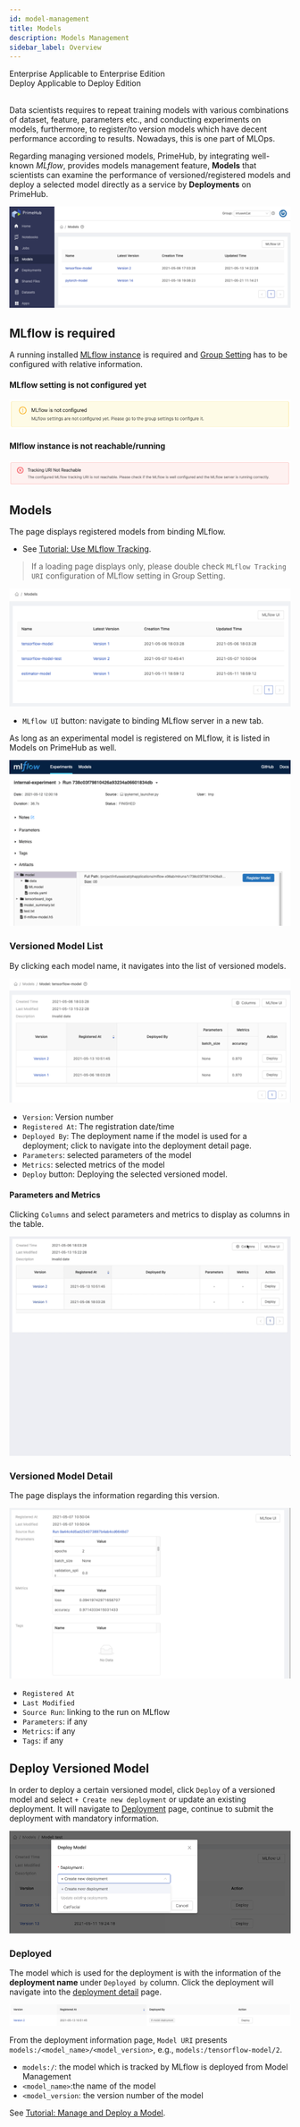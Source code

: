 ```yaml
---
id: model-management
title: Models
description: Models Management
sidebar_label: Overview
---
```


<div class="label-sect">
  <div class="ee-only tooltip">Enterprise
    <span class="tooltiptext">Applicable to Enterprise Edition</span>
  </div>
  <div class="deploy-only tooltip">Deploy
    <span class="tooltiptext">Applicable to Deploy Edition</span>
  </div>
</div>
<br>

Data scientists requires to repeat training models with various combinations of dataset, feature, parameters etc., and conducting experiments on models, furthermore, to register/to version models which have decent performance according to results. Nowadays, this is one part of MLOps. 

Regarding managing versioned models, PrimeHub, by integrating well-known *MLflow*, provides models management feature, **Models** that scientists can examine the performance of versioned/registered models and deploy a selected model directly as a service by **Deployments** on PrimeHub.

![](assets/v311-model-mgt.png)

## MLflow is required

A running installed [MLflow instance](primehub-app) is required and [Group Setting](group-setting#mlflow) has to be configured with relative information.

#### MLflow setting is not configured yet

![](assets/model-mgt-not-config.png)


#### Mlflow instance is not reachable/running

![](assets/mlflow-not-reachable.png)


## Models

The page displays registered models from binding MLflow.

+ See [Tutorial: Use MLflow Tracking](primehub-app-tutorial-mlflow#use-mlflow-tracking-in-primehub).

> If a loading page displays only, please double check `MLflow Tracking URI` configuration of MLflow setting in Group Setting.

![](assets/model-mgt-list.png)

+ `MLflow UI` button: navigate to binding MLflow server in a new tab.

As long as an experimental model is registered on MLflow, it is listed in Models on PrimeHub as well.

![](assets/mlflow-register-model.png)

### Versioned Model List

By clicking each model name, it navigates into the list of versioned models.

![](assets/model-mgt-version-list_v37.png)

+ `Version`: Version number
+ `Registered At`: The registration date/time
+ `Deployed By`: The deployment name if the model is used for a deployment; click to navigate into the deployment detail page.
+ `Parameters`: selected parameters of the model
+ `Metrics`: selected metrics of the model
+ `Deploy` button: Deploying the selected versioned model.

#### Parameters and Metrics

Clicking `Columns` and select parameters and metrics to display as columns in the table.

![](assets/model-metrics-paras.gif)

### Versioned Model Detail

The page displays the information regarding this version.

![](assets/model-mgt-versioned-item.png)

+ `Registered At`
+ `Last Modified`
+ `Source Run`: linking to the run on MLflow
+ `Parameters`: if any
+ `Metrics`: if any
+ `Tags`: if any

## Deploy Versioned Model

In order to deploy a certain versioned model, click `Deploy` of a versioned model and select `+ Create new deployment` or update an existing deployment. It will navigate to [Deployment](model-deployment-feature) page, continue to submit the deployment with mandatory information.

![](assets/model-mgt-deploy-popup.png)


### Deployed

The model which is used for the deployment is with the information of the **deployment name** under `Deployed by` column. Click the deployment will navigate into the [deployment detail](model-deployment-feature#deployment-detail) page.

![](assets/model-mgt-deployed.png)

From the deployment information page, `Model URI` presents `models:/<model_name>/<model_version>`, e.g., `models:/tensorflow-model/2`.

+ `models:/`: the model which is tracked by MLflow is deployed from Model Management
+ `<model_name>`:the name of the model
+ `<model_version`: the version number of the model

See [Tutorial: Manage and Deploy a Model](model-management-tutorial).
